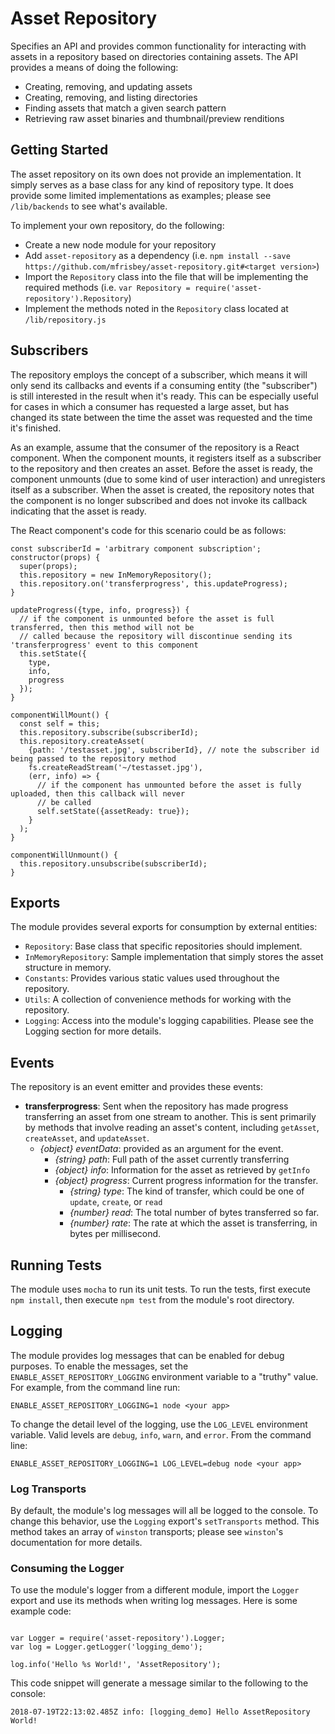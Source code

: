 # Asset Repository

Specifies an API and provides common functionality for interacting with assets in a repository based on directories 
containing assets. The API provides a means of doing the following:

* Creating, removing, and updating assets
* Creating, removing, and listing directories
* Finding assets that match a given search pattern
* Retrieving raw asset binaries and thumbnail/preview renditions

## Getting Started

The asset repository on its own does not provide an implementation. It simply serves as a base class for any kind of 
repository type. It does provide some limited implementations as examples; please see `/lib/backends` to see what's
available.

To implement your own repository, do the following:

* Create a new node module for your repository
* Add `asset-repository` as a dependency (i.e. `npm install --save https://github.com/mfrisbey/asset-repository.git#<target version>`)
* Import the `Repository` class into the file that will be implementing the required methods 
(i.e. `var Repository = require('asset-repository').Repository`)
* Implement the methods noted in the `Repository` class located at `/lib/repository.js`

## Subscribers

The repository employs the concept of a subscriber, which means it will only send its callbacks and events if a 
consuming entity (the "subscriber") is still interested in the result when it's ready. This can be especially useful for
cases in which a consumer has requested a large asset, but has changed its state between the time the asset was 
requested and the time it's finished.

As an example, assume that the consumer of the repository is a React component. When the component mounts, it registers
itself as a subscriber to the repository and then creates an asset. Before the asset is ready, the 
component unmounts (due to some kind of user interaction) and unregisters itself as a subscriber. When the asset
is created, the repository notes that the component is no longer subscribed and does not invoke its callback indicating
that the asset is ready.

The React component's code for this scenario could be as follows:

```
const subscriberId = 'arbitrary component subscription';
constructor(props) {
  super(props);
  this.repository = new InMemoryRepository();
  this.repository.on('transferprogress', this.updateProgress);
}

updateProgress({type, info, progress}) {
  // if the component is unmounted before the asset is full transferred, then this method will not be
  // called because the repository will discontinue sending its 'transferprogress' event to this component
  this.setState({
    type,
    info,
    progress
  });
}

componentWillMount() {
  const self = this;
  this.repository.subscribe(subscriberId);
  this.repository.createAsset(
    {path: '/testasset.jpg', subscriberId}, // note the subscriber id being passed to the repository method
    fs.createReadStream('~/testasset.jpg'), 
    (err, info) => {
      // if the component has unmounted before the asset is fully uploaded, then this callback will never
      // be called
      self.setState({assetReady: true});
    }
  );
}

componentWillUnmount() {
  this.repository.unsubscribe(subscriberId);
}

```

## Exports

The module provides several exports for consumption by external entities:

* `Repository`: Base class that specific repositories should implement.
* `InMemoryRepository`: Sample implementation that simply stores the asset structure in memory.
* `Constants`: Provides various static values used throughout the repository.
* `Utils`: A collection of convenience methods for working with the repository.
* `Logging`: Access into the module's logging capabilities. Please see the Logging section for more details.

## Events

The repository is an event emitter and provides these events:

* **transferprogress**: Sent when the repository has made progress transferring an asset from one stream to another. This
is sent primarily by methods that involve reading an asset's content, including `getAsset`, `createAsset`, and 
`updateAsset`.
  * _{object} eventData_: provided as an argument for the event.
    * _{string} path_: Full path of the asset currently transferring
    * _{object} info_: Information for the asset as retrieved by `getInfo`
    * _{object} progress_: Current progress information for the transfer.
      * _{string} type_: The kind of transfer, which could be one of `update`, `create`, or `read`
      * _{number} read_: The total number of bytes transferred so far.
      * _{number} rate_: The rate at which the asset is transferring, in bytes per millisecond.

## Running Tests

The module uses `mocha` to run its unit tests. To run the tests, first execute `npm install`, then execute `npm test`
from the module's root directory.

## Logging

The module provides log messages that can be enabled for debug purposes. To enable the messages, set the 
`ENABLE_ASSET_REPOSITORY_LOGGING` environment variable to a "truthy" value. For example, from the command line run:

`ENABLE_ASSET_REPOSITORY_LOGGING=1 node <your app>`

To change the detail level of the logging, use the `LOG_LEVEL` environment variable. Valid levels are `debug`, `info`,
`warn`, and `error`. From the command line:

`ENABLE_ASSET_REPOSITORY_LOGGING=1 LOG_LEVEL=debug node <your app>`

### Log Transports

By default, the module's log messages will all be logged to the console. To change this behavior, use the `Logging`
export's `setTransports` method. This method takes an array of `winston` transports; please see `winston`'s documentation
for more details.

### Consuming the Logger

To use the module's logger from a different module, import the `Logger` export and use its methods when writing log
messages. Here is some example code:

```

var Logger = require('asset-repository').Logger;
var log = Logger.getLogger('logging_demo');

log.info('Hello %s World!', 'AssetRepository');

```

This code snippet will generate a message similar to the following to the console:

`2018-07-19T22:13:02.485Z info: [logging_demo] Hello AssetRepository World!`
